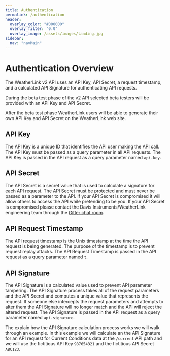 ```yaml
---
title: Authentication
permalink: /authentication
header:
  overlay_color: "#000000"
  overlay_filter: "0.0"
  overlay_image: /assets/images/landing.jpg
sidebar:
  nav: "navMain"
---
```


# Authentication Overview

The WeatherLink v2 API uses an API Key, API Secret, a request timestamp, and a calculated API Signature for authenticating API requests.

During the beta test phase of the v2 API selected beta testers will be provided with an API Key and API Secret.

After the beta test phase WeatherLink users will be able to generate their own API Key and API Secret on the WeatherLink web site.

## API Key

The API Key is a unique ID that identifies the API user making the API call. The API Key must be passed as a query parameter in all API requests. The API Key is passed in the API request as a query parameter named `api-key`.

## API Secret

The API Secret is a secret value that is used to calculate a signature for each API request. The API Secret must be protected and must never be passed as a parameter to the API. If your API Secret is compromised it will allow others to access the API while pretending to be you. If your API Secret is compromised please contact the Davis Instruments/WeatherLink engineering team through the <a href="https://gitter.im/WeatherLink/v2-api" target="_blank">Gitter chat room</a>.

## API Request Timestamp

The API request timestamp is the Unix timestamp at the time the API request is being generated. The purpose of the timestamp is to prevent request replay attacks. The API Request Timestamp is passed in the API request as a query parameter named `t`.

## API Signature

The API Signature is a calculated value used to prevent API parameter tampering. The API Signature process takes all of the request parameters and the API Secret and computes a unique value that represents the request. If someone else intercepts the request parameters and attempts to alter them the API Signature will no longer match and the API will reject the altered request. The API Signature is passed in the API request as a query parameter named `api-signature`.

The explain how the API Signature calculation process works we will walk through an example. In this example we will calculate an the API Signature for an API request for Current Conditions data at the `/current` API path and we will use the fictitious API Key `987654321` and the fictitious API Secret `ABC123`.

